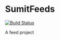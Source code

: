 # SumitFeeds

[![Build Status](https://www.travis-ci.com/sumitjc912/SumitFeeds.svg?branch=main)](https://www.travis-ci.com/sumitjc912/SumitFeeds)

A feed project
